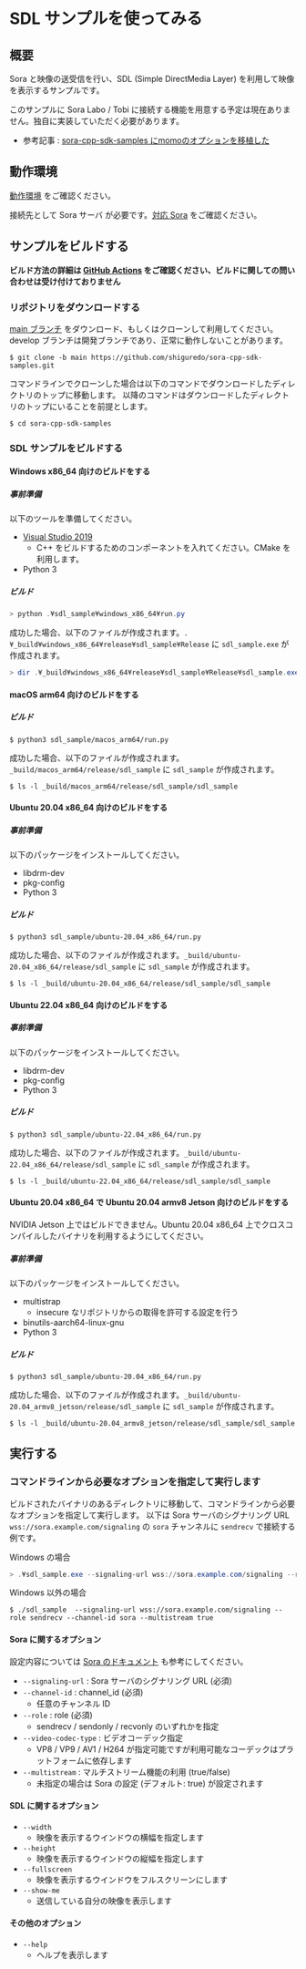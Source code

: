 # SDL サンプルを使ってみる

## 概要

Sora と映像の送受信を行い、SDL (Simple DirectMedia Layer) を利用して映像を表示するサンプルです。

このサンプルに Sora Labo / Tobi に接続する機能を用意する予定は現在ありません。独自に実装していただく必要があります。

  - 参考記事 : [sora-cpp-sdk-samples にmomoのオプションを移植した](https://zenn.dev/tetsu_koba/articles/06e11dd4870796)

## 動作環境

[動作環境](../README.md#動作環境) をご確認ください。

接続先として Sora サーバ が必要です。[対応 Sora](../README.md#対応-sora) をご確認ください。

## サンプルをビルドする

**ビルド方法の詳細は [GitHub Actions](https://github.com/shiguredo/sora-cpp-sdk-samples/blob/develop/.github/workflows/build.yml) をご確認ください、ビルドに関しての問い合わせは受け付けておりません**


### リポジトリをダウンロードする

[main ブランチ](https://github.com/shiguredo/sora-cpp-sdk-samples/tree/main) をダウンロード、もしくはクローンして利用してください。
develop ブランチは開発ブランチであり、正常に動作しないことがあります。

```shell
$ git clone -b main https://github.com/shiguredo/sora-cpp-sdk-samples.git
```

コマンドラインでクローンした場合は以下のコマンドでダウンロードしたディレクトリのトップに移動します。
以降のコマンドはダウンロードしたディレクトリのトップにいることを前提とします。

```shell
$ cd sora-cpp-sdk-samples
```

### SDL サンプルをビルドする

#### Windows x86_64 向けのビルドをする

##### 事前準備

以下のツールを準備してください。

- [Visual Studio 2019](https://visualstudio.microsoft.com/ja/downloads/)
  - C++ をビルドするためのコンポーネントを入れてください。CMake を利用します。
- Python 3 

##### ビルド

```powershell
> python .¥sdl_sample¥windows_x86_64¥run.py
```

成功した場合、以下のファイルが作成されます。`.¥_build¥windows_x86_64¥release¥sdl_sample¥Release` に `sdl_sample.exe` が作成されます。

```powershell
> dir .¥_build¥windows_x86_64¥release¥sdl_sample¥Release¥sdl_sample.exe
```

#### macOS arm64 向けのビルドをする

##### ビルド

```shell
$ python3 sdl_sample/macos_arm64/run.py
```

成功した場合、以下のファイルが作成されます。`_build/macos_arm64/release/sdl_sample` に `sdl_sample` が作成されます。

```shell
$ ls -l _build/macos_arm64/release/sdl_sample/sdl_sample
```

#### Ubuntu 20.04 x86_64 向けのビルドをする

##### 事前準備

以下のパッケージをインストールしてください。

- libdrm-dev
- pkg-config
- Python 3 

##### ビルド

```shell
$ python3 sdl_sample/ubuntu-20.04_x86_64/run.py
```

成功した場合、以下のファイルが作成されます。`_build/ubuntu-20.04_x86_64/release/sdl_sample` に `sdl_sample` が作成されます。

```shell
$ ls -l _build/ubuntu-20.04_x86_64/release/sdl_sample/sdl_sample
```

#### Ubuntu 22.04 x86_64 向けのビルドをする

##### 事前準備

以下のパッケージをインストールしてください。

- libdrm-dev
- pkg-config
- Python 3 

##### ビルド

```shell
$ python3 sdl_sample/ubuntu-22.04_x86_64/run.py
```

成功した場合、以下のファイルが作成されます。`_build/ubuntu-22.04_x86_64/release/sdl_sample` に `sdl_sample` が作成されます。

```shell
$ ls -l _build/ubuntu-22.04_x86_64/release/sdl_sample/sdl_sample
```

#### Ubuntu 20.04 x86_64 で Ubuntu 20.04 armv8 Jetson 向けのビルドをする

NVIDIA Jetson 上ではビルドできません。Ubuntu 20.04 x86_64 上でクロスコンパイルしたバイナリを利用するようにしてください。

##### 事前準備

以下のパッケージをインストールしてください。

- multistrap
  - insecure なリポジトリからの取得を許可する設定を行う
- binutils-aarch64-linux-gnu
- Python 3 

##### ビルド

```shell
$ python3 sdl_sample/ubuntu-20.04_x86_64/run.py
```

成功した場合、以下のファイルが作成されます。`_build/ubuntu-20.04_armv8_jetson/release/sdl_sample` に `sdl_sample` が作成されます。

```shell
$ ls -l _build/ubuntu-20.04_armv8_jetson/release/sdl_sample/sdl_sample
```


## 実行する

### コマンドラインから必要なオプションを指定して実行します

ビルドされたバイナリのあるディレクトリに移動して、コマンドラインから必要なオプションを指定して実行します。
以下は Sora サーバのシグナリング URL `wss://sora.example.com/signaling` の `sora` チャンネルに `sendrecv` で接続する例です。

Windows の場合
```powershell
> .¥sdl_sample.exe --signaling-url wss://sora.example.com/signaling --role sendrecv --channel-id sora --multistream true
```

Windows 以外の場合
```shell
$ ./sdl_sample  --signaling-url wss://sora.example.com/signaling --role sendrecv --channel-id sora --multistream true
```

#### Sora に関するオプション

設定内容については [Sora のドキュメント](https://sora-doc.shiguredo.jp/SIGNALING) も参考にしてください。

- `--signaling-url` : Sora サーバのシグナリング URL (必須)
- `--channel-id` : channel_id (必須)
    - 任意のチャンネル ID
- `--role` : role (必須)
    -  sendrecv / sendonly / recvonly のいずれかを指定
- `--video-codec-type` : ビデオコーデック指定
    - VP8 / VP9 / AV1 / H264 が指定可能ですが利用可能なコーデックはプラットフォームに依存します
- `--multistream` : マルチストリーム機能の利用 (true/false)
    - 未指定の場合は Sora の設定 (デフォルト: true) が設定されます

#### SDL に関するオプション

- `--width`
    - 映像を表示するウインドウの横幅を指定します
- `--height`
    - 映像を表示するウインドウの縦幅を指定します
- `--fullscreen`
    - 映像を表示するウインドウをフルスクリーンにします
- `--show-me`
    - 送信している自分の映像を表示します

#### その他のオプション

- `--help`
    - ヘルプを表示します
